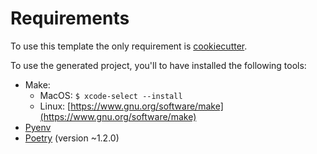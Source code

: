 # Requirements

To use this template the only requirement is [cookiecutter](https://github.com/cookiecutter/cookiecutter).

To use the generated project, you'll to have installed the following tools:

* Make:
    * MacOS: `$ xcode-select --install`
    * Linux: [https://www.gnu.org/software/make](https://www.gnu.org/software/make)
* [Pyenv](https://github.com/pyenv/pyenv)
* [Poetry](https://poetry.eustace.io/docs/#installation) (version ~1.2.0)
